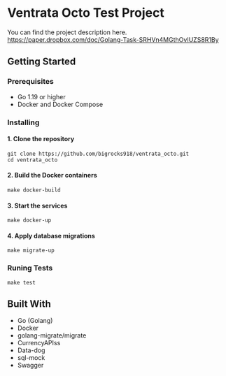 # Ventrata Octo Test Project

You can find the project description here.
https://paper.dropbox.com/doc/Golang-Task-SRHVn4MGthOvIUZS8R1By

## Getting Started

### Prerequisites
- Go 1.19 or higher
- Docker and Docker Compose

### Installing

#### 1. Clone the repository
```
git clone https://github.com/bigrocks918/ventrata_octo.git
cd ventrata_octo
```

#### 2. Build the Docker containers
```
make docker-build
```

#### 3. Start the services
```
make docker-up
```

#### 4. Apply database migrations
```
make migrate-up
```

### Runing Tests
```
make test
```

## Built With
- Go (Golang)
- Docker
- golang-migrate/migrate
- CurrencyAPIss
- Data-dog
- sql-mock
- Swagger